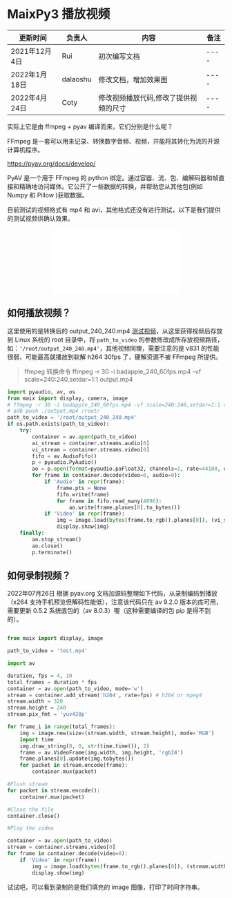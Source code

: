 # MaixPy3 播放视频

| 更新时间 | 负责人 | 内容 | 备注 |
| --- | --- | --- | --- |
| 2021年12月4日 | Rui | 初次编写文档 | ---- |
| 2022年1月18日 | dalaoshu | 修改文档，增加效果图 | ---- |
| 2022年4月24日 | Coty | 修改视频播放代码,修改了提供视频的尺寸 | ---- |

实际上它是由 ffmpeg + pyav 编译而来，它们分别是什么呢？

FFmpeg 是一套可以用来记录、转换数字音频、视频，并能将其转化为流的开源计算机程序。

https://pyav.org/docs/develop/

PyAV 是一个用于 FFmpeg 的 python 绑定。通过容器、流、包、编解码器和帧直接和精确地访问媒体。它公开了一些数据的转换，并帮助您从其他包(例如 Numpy 和 Pillow )获取数据。

目前测试的视频格式有 mp4 和 avi，其他格式还没有进行测试，以下是我们提供的测试视频供确认效果。

<p align="center">
  <iframe src="//player.bilibili.com/player.html?aid=717126108&bvid=BV1dQ4y1f7RN&cid=385731209&page=1" scrolling="no" border="0" frameborder="no" framespacing="0" allowfullscreen="true" style="max-width:640px; max-height:480px;"> </iframe>
</p>

## 如何播放视频？

这里使用的是转换后的 output_240_240.mp4 [测试视频](https://dl.sipeed.com/shareURL/MaixII/MaixII-Dock/example)，从这里获得视频后存放到 Linux 系统的 root 目录中，将 `path_to_video` 的参数修改成所存放视频路径，如：`'/root/output_240_240.mp4'`，其他视频同理，需要注意的是 v831 的性能很弱，可能最高就播放到软解 h264 30fps 了，硬解资源不被 FFmpeg 所提供。

> ffmpeg 转换命令 ffmpeg -r 30 -i badapple_240_60fps.mp4 -vf scale=240:240,setdar=1:1 output.mp4

```python
import pyaudio, av, os
from maix import display, camera, image
# ffmpeg -r 30 -i badapple_240_60fps.mp4 -vf scale=240:240,setdar=1:1 output.mp4
# adb push ./output.mp4 /root/
path_to_video = '/root/output_240_240.mp4'
if os.path.exists(path_to_video):
    try:
        container = av.open(path_to_video)
        ai_stream = container.streams.audio[0]
        vi_stream = container.streams.video[0]
        fifo = av.AudioFifo()
        p = pyaudio.PyAudio()
        ao = p.open(format=pyaudio.paFloat32, channels=1, rate=44100, output=True)
        for frame in container.decode(video=0, audio=0):
            if 'Audio' in repr(frame):
                frame.pts = None
                fifo.write(frame)
                for frame in fifo.read_many(4096):
                    ao.write(frame.planes[0].to_bytes())
            if 'Video' in repr(frame):
                img = image.load(bytes(frame.to_rgb().planes[0]), (vi_stream.width, vi_stream.height))
                display.show(img)
    finally:
        ao.stop_stream()
        ao.close()
        p.terminate()
```

## 如何录制视频？

2022年07月26日 根据 pyav.org 文档加源码整理如下代码，从录制编码到播放（x264 支持手机预览但解码性能低），注意该代码只在 av 9.2.0 版本的库可用，需要更新 0.5.2 系统底包的（av 8.0.3）喔（这种需要编译的包 pip 是得不到的）。

```python

from maix import display, image

path_to_video = 'test.mp4'

import av

duration, fps = 4, 10
total_frames = duration * fps
container = av.open(path_to_video, mode='w')
stream = container.add_stream('h264', rate=fps) # h264 or mpeg4
stream.width = 320
stream.height = 240
stream.pix_fmt = 'yuv420p'

for frame_i in range(total_frames):
    img = image.new(size=(stream.width, stream.height), mode='RGB')
    import time
    img.draw_string(0, 0, str(time.time()), 2)
    frame = av.VideoFrame(img.width, img.height, 'rgb24')
    frame.planes[0].update(img.tobytes())
    for packet in stream.encode(frame):
        container.mux(packet)

#Flush stream
for packet in stream.encode():
    container.mux(packet)

#Close the file
container.close()

#Play the video

container = av.open(path_to_video)
stream = container.streams.video[0]
for frame in container.decode(video=0):
    if 'Video' in repr(frame):
        img = image.load(bytes(frame.to_rgb().planes[0]), (stream.width, stream.height))
        display.show(img)
```

试试吧，可以看到录制的是我们填充的 image 图像，打印了时间字符串。
